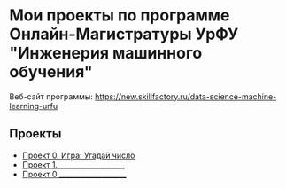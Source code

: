 # Мои проекты по программе Онлайн-Магистратуры УрФУ "Инженерия машинного обучения"
Веб-сайт программы: https://new.skillfactory.ru/data-science-machine-learning-urfu

## Проекты
* [Проект 0. Игра: Угадай число](https://github.com/Illania/urfu_homework/tree/main/project_0)
* [Проект 1.___________________](https://github.com/Illania/urfu_homework/tree/main/project_1)
* [Проект 0.___________________](https://github.com/Illania/urfu_homework/tree/main/project_2)
